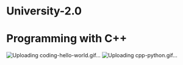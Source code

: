 # University-2.0
# Programming with C++

![Uploading coding-hello-world.gif…]()
![Uploading cpp-python.gif…]()
